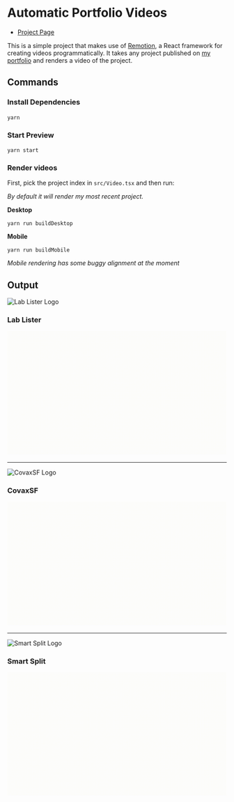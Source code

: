 # Automatic Portfolio Videos

- [Project Page](https://daniel.stoiber.network/project/project-videos)

This is a simple project that makes use of [Remotion](https://www.remotion.dev/), a React framework for creating videos programmatically. It takes any project published on [my portfolio](https://daniel.stoiber.network) and renders a video of the project.

## Commands

### Install Dependencies

```console
yarn
```

### Start Preview

```console
yarn start
```

### Render videos

First, pick the project index in `src/Video.tsx` and then run:

*By default it will render my most recent project.*

**Desktop**
```console
yarn run buildDesktop
```
**Mobile**
```console
yarn run buildMobile
```
*Mobile rendering has some buggy alignment at the moment*

## Output

<!-- Lab Lister Section -->
<img src="https://da-stoi.github.io/portfolio-assets/project/lab-lister/icon.png" alt="Lab Lister Logo" width="50"/>

### Lab Lister

![Lab Lister Video](./assets/lab-lister.gif)

---

<!-- CovaxSF Section -->
<img src="https://da-stoi.github.io/portfolio-assets/project/covaxsf/icon.png" alt="CovaxSF Logo" width="50"/>

### CovaxSF

![CovaxSF Video](./assets/covaxsf.gif)

---

<!-- Smart Split Section -->
<img src="https://da-stoi.github.io/portfolio-assets/project/smart-split/icon.png" alt="Smart Split Logo" width="50"/>

### Smart Split

![Smart Split Video](./assets/smart-split.gif)